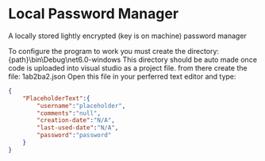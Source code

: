 # Local Password Manager


A locally stored lightly encrypted (key is on machine) password manager


To configure the program to work you must create the directory: {path}\bin\Debug\net6.0-windows
This directory should be auto made once code is uploaded into visual studio as a project file.
from there create the file: 1ab2ba2.json
Open this file in your perferred text editor and type:
```json
{
    "PlaceholderText":{
        "username":"placeholder",
        "comments":"null",
        "creation-date":"N/A",
        "last-used-date":"N/A",
        "password":"password"
    }
}
